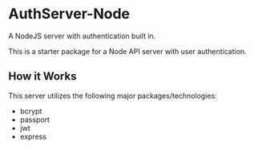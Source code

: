# AuthServer-Node

A NodeJS server with authentication built in.

This is a starter package for a Node API server with user authentication.

## How it Works

This server utilizes the following major packages/technologies:

* bcrypt
* passport
* jwt
* express
